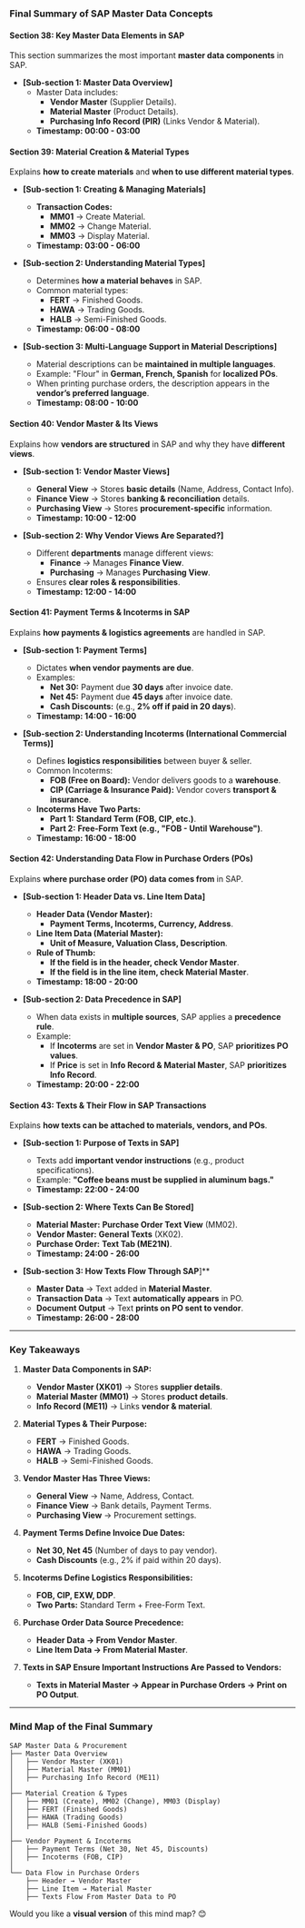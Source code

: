 ### **Final Summary of SAP Master Data Concepts**  

#### **Section 38: Key Master Data Elements in SAP**  
This section summarizes the most important **master data components** in SAP.  

- **[Sub-section 1: Master Data Overview]**  
  - Master Data includes:  
    - **Vendor Master** (Supplier Details).  
    - **Material Master** (Product Details).  
    - **Purchasing Info Record (PIR)** (Links Vendor & Material).  
  - **Timestamp: 00:00 - 03:00**  

#### **Section 39: Material Creation & Material Types**  
Explains **how to create materials** and **when to use different material types**.  

- **[Sub-section 1: Creating & Managing Materials]**  
  - **Transaction Codes:**  
    - **MM01** → Create Material.  
    - **MM02** → Change Material.  
    - **MM03** → Display Material.  
  - **Timestamp: 03:00 - 06:00**  

- **[Sub-section 2: Understanding Material Types]**  
  - Determines **how a material behaves** in SAP.  
  - Common material types:  
    - **FERT** → Finished Goods.  
    - **HAWA** → Trading Goods.  
    - **HALB** → Semi-Finished Goods.  
  - **Timestamp: 06:00 - 08:00**  

- **[Sub-section 3: Multi-Language Support in Material Descriptions]**  
  - Material descriptions can be **maintained in multiple languages**.  
  - Example: "Flour" in **German, French, Spanish** for **localized POs**.  
  - When printing purchase orders, the description appears in the **vendor’s preferred language**.  
  - **Timestamp: 08:00 - 10:00**  

#### **Section 40: Vendor Master & Its Views**  
Explains how **vendors are structured** in SAP and why they have **different views**.  

- **[Sub-section 1: Vendor Master Views]**  
  - **General View** → Stores **basic details** (Name, Address, Contact Info).  
  - **Finance View** → Stores **banking & reconciliation** details.  
  - **Purchasing View** → Stores **procurement-specific** information.  
  - **Timestamp: 10:00 - 12:00**  

- **[Sub-section 2: Why Vendor Views Are Separated?]**  
  - Different **departments** manage different views:  
    - **Finance** → Manages **Finance View**.  
    - **Purchasing** → Manages **Purchasing View**.  
  - Ensures **clear roles & responsibilities**.  
  - **Timestamp: 12:00 - 14:00**  

#### **Section 41: Payment Terms & Incoterms in SAP**  
Explains **how payments & logistics agreements** are handled in SAP.  

- **[Sub-section 1: Payment Terms]**  
  - Dictates **when vendor payments are due**.  
  - Examples:  
    - **Net 30:** Payment due **30 days** after invoice date.  
    - **Net 45:** Payment due **45 days** after invoice date.  
    - **Cash Discounts:** (e.g., **2% off if paid in 20 days**).  
  - **Timestamp: 14:00 - 16:00**  

- **[Sub-section 2: Understanding Incoterms (International Commercial Terms)]**  
  - Defines **logistics responsibilities** between buyer & seller.  
  - Common Incoterms:  
    - **FOB (Free on Board):** Vendor delivers goods to a **warehouse**.  
    - **CIP (Carriage & Insurance Paid):** Vendor covers **transport & insurance**.  
  - **Incoterms Have Two Parts:**  
    - **Part 1:** **Standard Term (FOB, CIP, etc.)**.  
    - **Part 2:** **Free-Form Text (e.g., "FOB - Until Warehouse")**.  
  - **Timestamp: 16:00 - 18:00**  

#### **Section 42: Understanding Data Flow in Purchase Orders (POs)**  
Explains **where purchase order (PO) data comes from** in SAP.  

- **[Sub-section 1: Header Data vs. Line Item Data]**  
  - **Header Data (Vendor Master):**  
    - **Payment Terms, Incoterms, Currency, Address**.  
  - **Line Item Data (Material Master):**  
    - **Unit of Measure, Valuation Class, Description**.  
  - **Rule of Thumb:**  
    - **If the field is in the header, check Vendor Master**.  
    - **If the field is in the line item, check Material Master**.  
  - **Timestamp: 18:00 - 20:00**  

- **[Sub-section 2: Data Precedence in SAP]**  
  - When data exists in **multiple sources**, SAP applies a **precedence rule**.  
  - Example:  
    - If **Incoterms** are set in **Vendor Master & PO**, SAP **prioritizes PO values**.  
    - If **Price** is set in **Info Record & Material Master**, SAP **prioritizes Info Record**.  
  - **Timestamp: 20:00 - 22:00**  

#### **Section 43: Texts & Their Flow in SAP Transactions**  
Explains **how texts can be attached to materials, vendors, and POs**.  

- **[Sub-section 1: Purpose of Texts in SAP]**  
  - Texts add **important vendor instructions** (e.g., product specifications).  
  - Example: **"Coffee beans must be supplied in aluminum bags."**  
  - **Timestamp: 22:00 - 24:00**  

- **[Sub-section 2: Where Texts Can Be Stored]**  
  - **Material Master:** **Purchase Order Text View** (MM02).  
  - **Vendor Master:** **General Texts** (XK02).  
  - **Purchase Order:** **Text Tab (ME21N)**.  
  - **Timestamp: 24:00 - 26:00**  

- **[Sub-section 3: How Texts Flow Through SAP**]**  
  - **Master Data** → Text added in **Material Master**.  
  - **Transaction Data** → Text **automatically appears** in PO.  
  - **Document Output** → Text **prints on PO sent to vendor**.  
  - **Timestamp: 26:00 - 28:00**  

---

### **Key Takeaways**  
1. **Master Data Components in SAP:**  
   - **Vendor Master (XK01)** → Stores **supplier details**.  
   - **Material Master (MM01)** → Stores **product details**.  
   - **Info Record (ME11)** → Links **vendor & material**.  

2. **Material Types & Their Purpose:**  
   - **FERT** → Finished Goods.  
   - **HAWA** → Trading Goods.  
   - **HALB** → Semi-Finished Goods.  

3. **Vendor Master Has Three Views:**  
   - **General View** → Name, Address, Contact.  
   - **Finance View** → Bank details, Payment Terms.  
   - **Purchasing View** → Procurement settings.  

4. **Payment Terms Define Invoice Due Dates:**  
   - **Net 30, Net 45** (Number of days to pay vendor).  
   - **Cash Discounts** (e.g., 2% if paid within 20 days).  

5. **Incoterms Define Logistics Responsibilities:**  
   - **FOB, CIP, EXW, DDP**.  
   - **Two Parts:** Standard Term + Free-Form Text.  

6. **Purchase Order Data Source Precedence:**  
   - **Header Data → From Vendor Master**.  
   - **Line Item Data → From Material Master**.  

7. **Texts in SAP Ensure Important Instructions Are Passed to Vendors:**  
   - **Texts in Material Master → Appear in Purchase Orders → Print on PO Output**.  

---

### **Mind Map of the Final Summary**  
```plaintext
SAP Master Data & Procurement
├── Master Data Overview
│   ├── Vendor Master (XK01)
│   ├── Material Master (MM01)
│   ├── Purchasing Info Record (ME11)
│
├── Material Creation & Types
│   ├── MM01 (Create), MM02 (Change), MM03 (Display)
│   ├── FERT (Finished Goods)
│   ├── HAWA (Trading Goods)
│   ├── HALB (Semi-Finished Goods)
│
├── Vendor Payment & Incoterms
│   ├── Payment Terms (Net 30, Net 45, Discounts)
│   ├── Incoterms (FOB, CIP)
│
└── Data Flow in Purchase Orders
    ├── Header → Vendor Master
    ├── Line Item → Material Master
    ├── Texts Flow From Master Data to PO
```

Would you like a **visual version** of this mind map? 😊